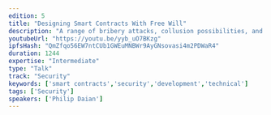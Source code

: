 ```yaml
---
edition: 5
title: "Designing Smart Contracts With Free Will"
description: "A range of bribery attacks, collusion possibilities, and other economic vulnerabilities plague our smart contract design.  Unlike with simple anti-patterns like recursion, these security vulnerabilities have no obvious fix.  Join us for a deep dive into the state of the art bribery attacks that are technically feasible on cryptocurrency today, and their countermeasures.  We will introduce and explain new signature schemes that resist the ability for users to be bribed on Ethereum-based smart contracts.  We will teach developers of smart contracts how to build contracts that are maximally resistant to bribery, and provide practical tips for the protection of your users.Lastly, we will show and launch a toolkit that provides signatures with protection from an advanced form of bribery known as the Dark DAO, in which users are bribed undetectably.  Our toolkit provides a simple API for any Ethereum contract to ensure the free will of their users through an easy to use library.Building bribery resistant smart contracts is of critical importance for voting schemes, oracles, prediction markets, proof of stake and other consensus protocols, randomness generation, and more.  Join us in ensuring the protection"
youtubeUrl: "https://youtu.be/yyb_uO7BKzg"
ipfsHash: "QmZfqo56EW7ntCUb1GWEuMNBWr9AyGNsovasi4m2PDWaR4"
duration: 1244
expertise: "Intermediate"
type: "Talk"
track: "Security"
keywords: ['smart contracts','security','development','technical']
tags: ['Security']
speakers: ['Philip Daian']
---
```

